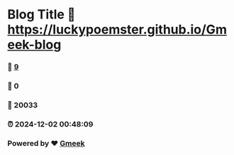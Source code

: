 # Blog Title :link: https://luckypoemster.github.io/Gmeek-blog 
### :page_facing_up: [9](https://luckypoemster.github.io/Gmeek-blog/tag.html) 
### :speech_balloon: 0 
### :hibiscus: 20033 
### :alarm_clock: 2024-12-02 00:48:09 
### Powered by :heart: [Gmeek](https://github.com/Meekdai/Gmeek)
